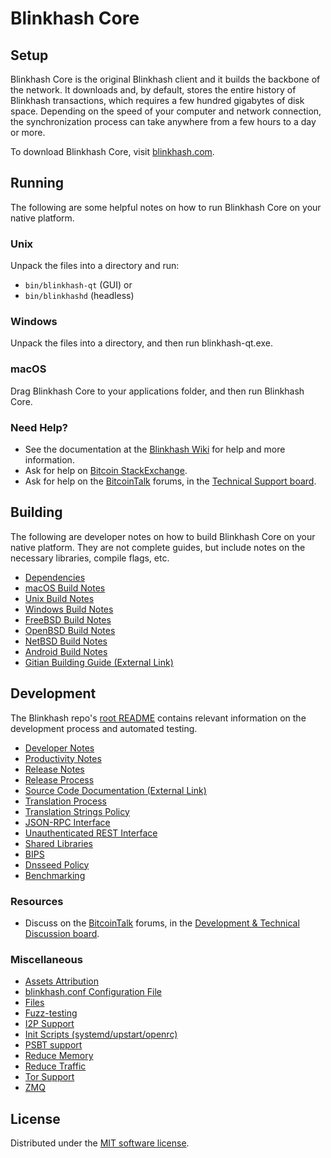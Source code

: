 Blinkhash Core
=============

Setup
---------------------
Blinkhash Core is the original Blinkhash client and it builds the backbone of the network. It downloads and, by default, stores the entire history of Blinkhash transactions, which requires a few hundred gigabytes of disk space. Depending on the speed of your computer and network connection, the synchronization process can take anywhere from a few hours to a day or more.

To download Blinkhash Core, visit [blinkhash.com](https://blinkhash.com/).

Running
---------------------
The following are some helpful notes on how to run Blinkhash Core on your native platform.

### Unix

Unpack the files into a directory and run:

- `bin/blinkhash-qt` (GUI) or
- `bin/blinkhashd` (headless)

### Windows

Unpack the files into a directory, and then run blinkhash-qt.exe.

### macOS

Drag Blinkhash Core to your applications folder, and then run Blinkhash Core.

### Need Help?

* See the documentation at the [Blinkhash Wiki](https://blinkhash.com/docs)
for help and more information.
* Ask for help on [Bitcoin StackExchange](https://bitcoin.stackexchange.com).
* Ask for help on the [BitcoinTalk](https://bitcointalk.org/) forums, in the [Technical Support board](https://bitcointalk.org/index.php?board=4.0).

Building
---------------------
The following are developer notes on how to build Blinkhash Core on your native platform. They are not complete guides, but include notes on the necessary libraries, compile flags, etc.

- [Dependencies](dependencies.md)
- [macOS Build Notes](build-osx.md)
- [Unix Build Notes](build-unix.md)
- [Windows Build Notes](build-windows.md)
- [FreeBSD Build Notes](build-freebsd.md)
- [OpenBSD Build Notes](build-openbsd.md)
- [NetBSD Build Notes](build-netbsd.md)
- [Android Build Notes](build-android.md)
- [Gitian Building Guide (External Link)](https://github.com/bitcoin-core/docs/blob/master/gitian-building.md)

Development
---------------------
The Blinkhash repo's [root README](/README.md) contains relevant information on the development process and automated testing.

- [Developer Notes](developer-notes.md)
- [Productivity Notes](productivity.md)
- [Release Notes](release-notes.md)
- [Release Process](release-process.md)
- [Source Code Documentation (External Link)](https://doxygen.bitcoincore.org/)
- [Translation Process](translation_process.md)
- [Translation Strings Policy](translation_strings_policy.md)
- [JSON-RPC Interface](JSON-RPC-interface.md)
- [Unauthenticated REST Interface](REST-interface.md)
- [Shared Libraries](shared-libraries.md)
- [BIPS](bips.md)
- [Dnsseed Policy](dnsseed-policy.md)
- [Benchmarking](benchmarking.md)

### Resources
* Discuss on the [BitcoinTalk](https://bitcointalk.org/) forums, in the [Development & Technical Discussion board](https://bitcointalk.org/index.php?board=6.0).

### Miscellaneous
- [Assets Attribution](assets-attribution.md)
- [blinkhash.conf Configuration File](blinkhash-conf.md)
- [Files](files.md)
- [Fuzz-testing](fuzzing.md)
- [I2P Support](i2p.md)
- [Init Scripts (systemd/upstart/openrc)](init.md)
- [PSBT support](psbt.md)
- [Reduce Memory](reduce-memory.md)
- [Reduce Traffic](reduce-traffic.md)
- [Tor Support](tor.md)
- [ZMQ](zmq.md)

License
---------------------
Distributed under the [MIT software license](/COPYING).
